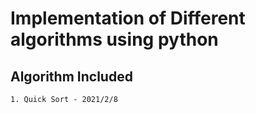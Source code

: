 # Implementation of Different algorithms using python

## Algorithm Included

    1. Quick Sort - 2021/2/8
